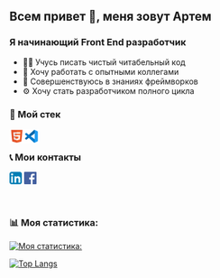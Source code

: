 ## Всем привет 👋, меня зовут Артем

### Я начинающий Front End разработчик
- 👨‍💻 Учусь писать чистый читабельный код
- 🤝 Хочу работать с опытными коллегами
- 🦾 Совершенствуюсь в знаниях фреймворков
- ⚙️ Хочу стать разработчиком полного цикла


### 🔧 Мой стек

<img align="left" alt="html" width="26px" src="./icons/file_type_html_icon_130541.svg" />
<img align="left" alt="vscode" width="26px" src="./icons/file_type_vscode_icon_130084.svg" />


<br />

### 📞 Мои контакты

[<img aling="left" alt="linkedin" width="22px" src="./icons/iconfinder-social-media-applications-14linkedin-4102586_113786.svg" />][linkedin]
[<img aling="left" alt="facebook" width="22px" src="./icons/Facebook_icon-icons.com_66805.svg" />][facebook]

<br />

### 📊 Моя статистика:

[![Моя статистика:](https://github-readme-stats.vercel.app/api?username=artknz)](https://github.com/anuraghazra/github-readme-stats)

[![Top Langs](https://github-readme-stats.vercel.app/api/top-langs/?username=artknz)](https://github.com/anuraghazra/github-readme-stats)

[linkedin]: https://www.linkedin.com/in/artyomknyazev
[facebook]: https://www.facebook.com/artyom.knz/

